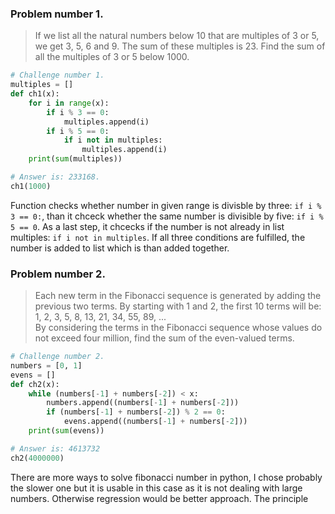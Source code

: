 ### Problem number 1.
> If we list all the natural numbers below 10 that are multiples of 3 or 5, we get 3, 5, 6 and 9. The sum of these multiples is 23.
> Find the sum of all the multiples of 3 or 5 below 1000.

```python
# Challenge number 1.
multiples = []
def ch1(x):
    for i in range(x):
        if i % 3 == 0:
            multiples.append(i)
        if i % 5 == 0:
            if i not in multiples:
                multiples.append(i)
    print(sum(multiples))

# Answer is: 233168.
ch1(1000)
```

Function checks whether number in given range is divisble by three: ``` if i % 3 == 0: ```, than it chceck whether the same number is divisible by five: ```if i % 5 == 0```. As a last step, it chcecks if the number is not already in list multiples: ```if i not in multiples```. If all three conditions are fulfilled, the number is added to list which is than added together.


### Problem number 2.
> Each new term in the Fibonacci sequence is generated by adding the previous two terms. By starting with 1 and 2, the first 10 terms   will be:  
> 1, 2, 3, 5, 8, 13, 21, 34, 55, 89, ...  
> By considering the terms in the Fibonacci sequence whose values do not exceed four million, find the sum of the even-valued terms.

```python
# Challenge number 2.
numbers = [0, 1]
evens = []
def ch2(x):
    while (numbers[-1] + numbers[-2]) < x:
        numbers.append((numbers[-1] + numbers[-2]))
        if (numbers[-1] + numbers[-2]) % 2 == 0:
            evens.append((numbers[-1] + numbers[-2]))
    print(sum(evens))

# Answer is: 4613732
ch2(4000000)
```

There are more ways to solve fibonacci number in python, I chose probably the slower one but it is usable in this case as it is not dealing with large numbers. Otherwise regression would be better approach. The principle
